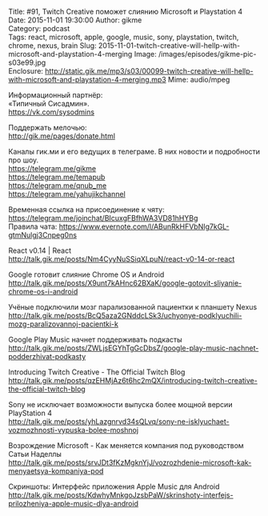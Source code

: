 Title: #91, Twitch Сreative поможет слиянию Microsoft и Playstation 4
Date: 2015-11-01 19:30:00
Author: gikme  
Category: podcast  
Tags: react, microsoft, apple, google, music, sony, playstation, twitch, chrome, nexus, brain
Slug: 2015-11-01-twitch-creative-will-hellp-with-microsoft-and-playstation-4-merging
Image: /images/episodes/gikme-pic-s03e99.jpg  
Enclosure: http://static.gik.me/mp3/s03/00099-twitch-creative-will-hellp-with-microsoft-and-playstation-4-merging.mp3
Mime: audio/mpeg


Информационный партнёр:  
«Типичный Сисадмин».  
<https://vk.com/sysodmins>

Поддержать мелочью:  
<http://gik.me/pages/donate.html>

Каналы гик.ми и его ведущих в телеграме. В них новости и подробности про шоу.  
<https://telegram.me/gikme>  
<https://telegram.me/temapub>  
<https://telegram.me/qnub_me>  
<https://telegram.me/yahujikchannel>

Временная ссылка на присоединение к чяту:  
<https://telegram.me/joinchat/BIcuxgFBfhWA3VD81hHYBg>  
Правила чата: <https://www.evernote.com/l/ABunRkHFVbNIg7kGL-gtmNulgj3Cnpeg0ns>

React v0.14 | React  
<http://talk.gik.me/posts/Nm4CyyNuSSiqXLpuN/react-v0-14-or-react>

Google готовит слияние Chrome OS и Android  
<http://talk.gik.me/posts/X9unt7kAHnc62BXaK/google-gotovit-sliyanie-chrome-os-i-android>

Учёные подключили мозг парализованной пациентки к планшету Nexus  
<http://talk.gik.me/posts/BcQ5aza2GNddcLSk3/uchyonye-podklyuchili-mozg-paralizovannoj-pacientki-k>

Google Play Music начнет поддерживать подкасты  
<http://talk.gik.me/posts/ZWLjsEGYhTgGcDbsZ/google-play-music-nachnet-podderzhivat-podkasty>

Introducing Twitch Creative - The Official Twitch Blog  
<http://talk.gik.me/posts/qzEHMjAz6t6hc2mQX/introducing-twitch-creative-the-official-twitch-blog>

Sony не исключает возможности выпуска более мощной версии PlayStation 4  
<http://talk.gik.me/posts/yhLazgnrvd34sQLvq/sony-ne-isklyuchaet-vozmozhnosti-vypuska-bolee-moshnoj>

Возрождение Microsoft - Как меняется компания под руководством Сатьи Наделлы  
<http://talk.gik.me/posts/srvJDt3fKzMgknYjJ/vozrozhdenie-microsoft-kak-menyaetsya-kompaniya-pod>

Скриншоты: Интерфейс приложения Apple Music для Android  
<http://talk.gik.me/posts/KdwhyMnkgoJzsbPaW/skrinshoty-interfejs-prilozheniya-apple-music-dlya-android>
